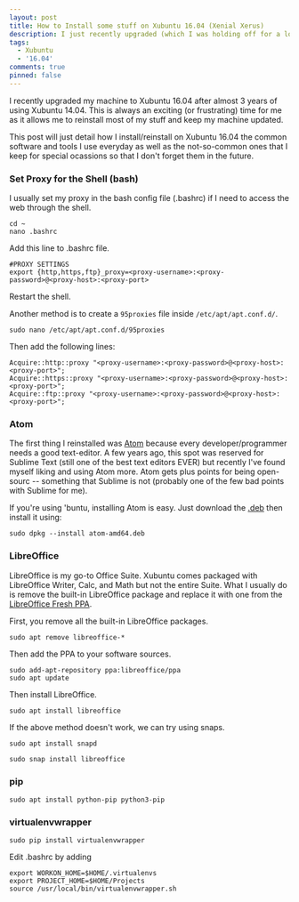 ```yaml
---
layout: post
title: How to Install some stuff on Xubuntu 16.04 (Xenial Xerus)
description: I just recently upgraded (which I was holding off for a long time) my OS to Xubuntu 16.04 from 14.04. This is a post detailing how I install/reinstall most of the common stuff I use so that I won't forget them in the future.
tags:
  - Xubuntu
  - '16.04'
comments: true
pinned: false
---
```


I recently upgraded my machine to Xubuntu 16.04 after almost 3 years of using Xubuntu 14.04. This is always an exciting (or frustrating) time for me as it allows me to reinstall most of my stuff and keep my machine updated.

This post will just detail how I install/reinstall on Xubuntu 16.04 the common software and tools I use everyday as well as the not-so-common ones that I keep for special ocassions so that I don't forget them in the future.


### Set Proxy for the Shell (bash)
I usually set my proxy in the bash config file (.bashrc) if I need to access the web through the shell.
```shell
cd ~
nano .bashrc
```

Add this line to .bashrc file.
```shell
#PROXY SETTINGS
export {http,https,ftp}_proxy=<proxy-username>:<proxy-password>@<proxy-host>:<proxy-port>
```

Restart the shell.

Another method is to create a ```95proxies``` file inside ```/etc/apt/apt.conf.d/```.
```shell
sudo nano /etc/apt/apt.conf.d/95proxies
```

Then add the following lines:
```shell
Acquire::http::proxy "<proxy-username>:<proxy-password>@<proxy-host>:<proxy-port>";
Acquire::https::proxy "<proxy-username>:<proxy-password>@<proxy-host>:<proxy-port>";
Acquire::ftp::proxy "<proxy-username>:<proxy-password>@<proxy-host>:<proxy-port>";
```


### Atom
The first thing I reinstalled was [Atom](https://atom.io) because every developer/programmer needs a good text-editor. A few years ago, this spot was reserved for Sublime Text (still one of the best text editors EVER) but recently I've found myself liking and using Atom more. Atom gets plus points for being open-sourc -- something that Sublime is not (probably one of the few bad points with Sublime for me).

If you're using 'buntu, installing Atom is easy. Just download the [.deb](https://atom.io/download/deb) then install it using:
```shell
sudo dpkg --install atom-amd64.deb
```


### LibreOffice
LibreOffice is my go-to Office Suite. Xubuntu comes packaged with LibreOffice Writer, Calc, and Math but not the entire Suite. What I usually do is remove the built-in LibreOffice package and replace it with one from the [LibreOffice Fresh PPA](https://launchpad.net/~libreoffice/+archive/ubuntu/ppa).

First, you remove all the built-in LibreOffice packages.
```shell
sudo apt remove libreoffice-*
```

Then add the PPA to your software sources.
```shell
sudo add-apt-repository ppa:libreoffice/ppa
sudo apt update
```

Then install LibreOffice.
```shell
sudo apt install libreoffice
```

If the above method doesn't work, we can try using snaps.
```shell
sudo apt install snapd
```

```shell
sudo snap install libreoffice
```


### pip
```shell
sudo apt install python-pip python3-pip
```


### virtualenvwrapper
```shell
sudo pip install virtualenvwrapper
```

Edit .bashrc by adding
```shell
export WORKON_HOME=$HOME/.virtualenvs
export PROJECT_HOME=$HOME/Projects
source /usr/local/bin/virtualenvwrapper.sh
```
